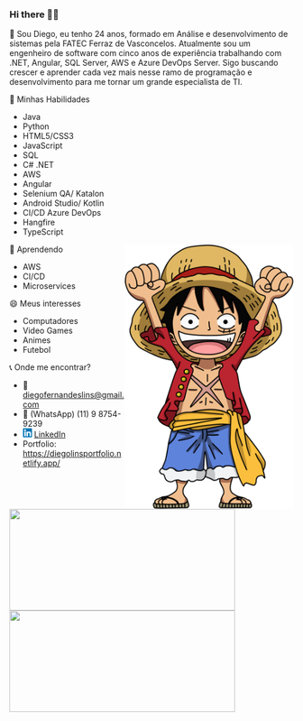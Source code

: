### Hi there 👋👯

💬 Sou Diego, eu tenho 24 anos, formado em Análise e desenvolvimento de sistemas pela FATEC Ferraz de Vasconcelos. Atualmente sou um engenheiro de software com cinco anos de experiência trabalhando com .NET, Angular, SQL Server, AWS e Azure DevOps Server. Sigo buscando crescer e aprender cada vez mais nesse ramo de programação e desenvolvimento para me tornar um grande especialista de TI.

🔭 Minhas Habilidades
 - Java
 - Python
 - HTML5/CSS3
 - JavaScript
 - SQL
 - C# .NET
 - AWS
 - Angular
 - Selenium QA/ Katalon
 - Android Studio/ Kotlin
 - CI/CD Azure DevOps
 - Hangfire
 - TypeScript
 
 <img src="https://github.com/DiegoLins10/DiegoLins10/blob/main/luffy.png" min-width="300px" max-width="300px" width="300px" align="right" alt="Computador">

🌱 Aprendendo
 - AWS
 - CI/CD
 - Microservices

😄 Meus interesses
 - Computadores
 - Video Games
 - Animes
 - Futebol
 
:telephone_receiver: Onde me encontrar?
- :email: diegofernandeslins@gmail.com 
- :iphone: (WhatsApp) (11) 9 8754-9239
- <a href="https://www.linkedin.com/in/diego-fernandes-lins-b24698195"><img src="https://github.com/DiegoLins10/DiegoLins10/blob/main/linkedin.png" width="16"></img></a> [LinkedIn](https://www.linkedin.com/in/diego-fernandes-lins-b24698195)
- Portfolio: https://diegolinsportfolio.netlify.app/

<img width="400px" height="180em" align="left" src="https://github-readme-stats.vercel.app/api/top-langs/?username=DiegoLins10&hide=SCSS,Pascal&layout=compact&theme=dark&langs_count=8" />  
<img width="400px" height="180em" src="https://github-readme-stats.vercel.app/api?username=diegolins10&show_icons=true&theme=dark&include_all_commits=true&count_private=true"/>


